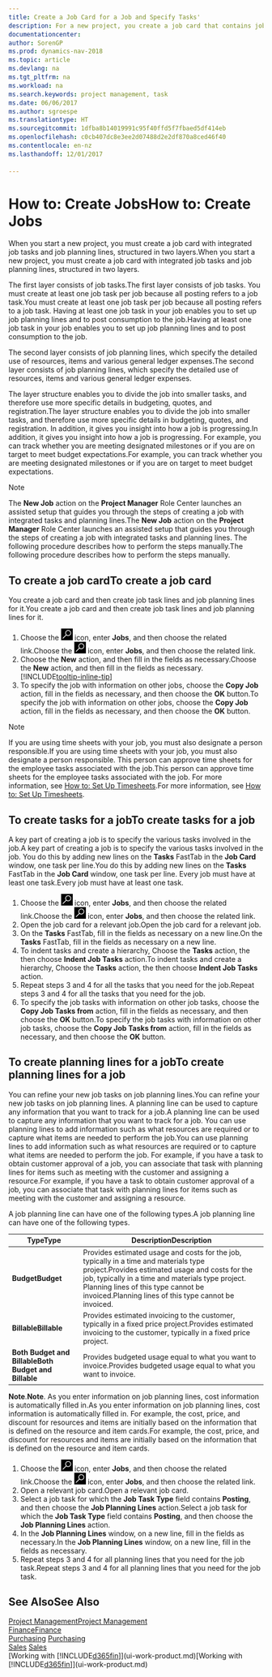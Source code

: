 ```yaml
---
title: Create a Job Card for a Job and Specify Tasks'
description: For a new project, you create a job card that contains job tasks and planning lines, to help you manage progress and budgets.
documentationcenter: 
author: SorenGP
ms.prod: dynamics-nav-2018
ms.topic: article
ms.devlang: na
ms.tgt_pltfrm: na
ms.workload: na
ms.search.keywords: project management, task
ms.date: 06/06/2017
ms.author: sgroespe
ms.translationtype: HT
ms.sourcegitcommit: 1dfba8b14019991c95f40ffd5f7fbaed5df414eb
ms.openlocfilehash: c0cb407dc8e3ee2d07488d2e2df870a8ced46f40
ms.contentlocale: en-nz
ms.lasthandoff: 12/01/2017

---
```

# <a name="how-to-create-jobs"></a><span data-ttu-id="e0e3e-103">How to: Create Jobs</span><span class="sxs-lookup"><span data-stu-id="e0e3e-103">How to: Create Jobs</span></span>
<span data-ttu-id="e0e3e-104">When you start a new project, you must create a job card with integrated job tasks and job planning lines, structured in two layers.</span><span class="sxs-lookup"><span data-stu-id="e0e3e-104">When you start a new project, you must create a job card with integrated job tasks and job planning lines, structured in two layers.</span></span>  

<span data-ttu-id="e0e3e-105">The first layer consists of job tasks.</span><span class="sxs-lookup"><span data-stu-id="e0e3e-105">The first layer consists of job tasks.</span></span> <span data-ttu-id="e0e3e-106">You must create at least one job task per job because all posting refers to a job task.</span><span class="sxs-lookup"><span data-stu-id="e0e3e-106">You must create at least one job task per job because all posting refers to a job task.</span></span> <span data-ttu-id="e0e3e-107">Having at least one job task in your job enables you to set up job planning lines and to post consumption to the job.</span><span class="sxs-lookup"><span data-stu-id="e0e3e-107">Having at least one job task in your job enables you to set up job planning lines and to post consumption to the job.</span></span>

<span data-ttu-id="e0e3e-108">The second layer consists of job planning lines, which specify the detailed use of resources, items and various general ledger expenses.</span><span class="sxs-lookup"><span data-stu-id="e0e3e-108">The second layer consists of job planning lines, which specify the detailed use of resources, items and various general ledger expenses.</span></span>

<span data-ttu-id="e0e3e-109">The layer structure enables you to divide the job into smaller tasks, and therefore use more specific details in budgeting, quotes, and registration.</span><span class="sxs-lookup"><span data-stu-id="e0e3e-109">The layer structure enables you to divide the job into smaller tasks, and therefore use more specific details in budgeting, quotes, and registration.</span></span> <span data-ttu-id="e0e3e-110">In addition, it gives you insight into how a job is progressing.</span><span class="sxs-lookup"><span data-stu-id="e0e3e-110">In addition, it gives you insight into how a job is progressing.</span></span> <span data-ttu-id="e0e3e-111">For example, you can track whether you are meeting designated milestones or if you are on target to meet budget expectations.</span><span class="sxs-lookup"><span data-stu-id="e0e3e-111">For example, you can track whether you are meeting designated milestones or if you are on target to meet budget expectations.</span></span>

> [!NOTE]  
>   <span data-ttu-id="e0e3e-112">The **New Job** action on the **Project Manager** Role Center launches an assisted setup that guides you through the steps of creating a job with integrated tasks and planning lines.</span><span class="sxs-lookup"><span data-stu-id="e0e3e-112">The **New Job** action on the **Project Manager** Role Center launches an assisted setup that guides you through the steps of creating a job with integrated tasks and planning lines.</span></span> <span data-ttu-id="e0e3e-113">The following procedure describes how to perform the steps manually.</span><span class="sxs-lookup"><span data-stu-id="e0e3e-113">The following procedure describes how to perform the steps manually.</span></span>

## <a name="to-create-a-job-card"></a><span data-ttu-id="e0e3e-114">To create a job card</span><span class="sxs-lookup"><span data-stu-id="e0e3e-114">To create a job card</span></span>
<span data-ttu-id="e0e3e-115">You create a job card and then create job task lines and job planning lines for it.</span><span class="sxs-lookup"><span data-stu-id="e0e3e-115">You create a job card and then create job task lines and job planning lines for it.</span></span>

1. <span data-ttu-id="e0e3e-116">Choose the ![Search for Page or Report](media/ui-search/search_small.png "Search for Page or Report icon") icon, enter **Jobs**, and then choose the related link.</span><span class="sxs-lookup"><span data-stu-id="e0e3e-116">Choose the ![Search for Page or Report](media/ui-search/search_small.png "Search for Page or Report icon") icon, enter **Jobs**, and then choose the related link.</span></span>  
2. <span data-ttu-id="e0e3e-117">Choose the **New** action, and then fill in the fields as necessary.</span><span class="sxs-lookup"><span data-stu-id="e0e3e-117">Choose the **New** action, and then fill in the fields as necessary.</span></span> [!INCLUDE[tooltip-inline-tip](includes/tooltip-inline-tip_md.md)]
3. <span data-ttu-id="e0e3e-118">To specify the job with information on other jobs, choose the **Copy Job** action, fill in the fields as necessary, and then choose the **OK** button.</span><span class="sxs-lookup"><span data-stu-id="e0e3e-118">To specify the job with information on other jobs, choose the **Copy Job** action, fill in the fields as necessary, and then choose the **OK** button.</span></span>

> [!NOTE]  
>   <span data-ttu-id="e0e3e-119">If you are using time sheets with your job, you must also designate a person responsible.</span><span class="sxs-lookup"><span data-stu-id="e0e3e-119">If you are using time sheets with your job, you must also designate a person responsible.</span></span> <span data-ttu-id="e0e3e-120">This person can approve time sheets for the employee tasks associated with the job.</span><span class="sxs-lookup"><span data-stu-id="e0e3e-120">This person can approve time sheets for the employee tasks associated with the job.</span></span> <span data-ttu-id="e0e3e-121">For more information, see [How to: Set Up Timesheets](projects-how-setup-time-sheets.md).</span><span class="sxs-lookup"><span data-stu-id="e0e3e-121">For more information, see [How to: Set Up Timesheets](projects-how-setup-time-sheets.md).</span></span>

## <a name="to-create-tasks-for-a-job"></a><span data-ttu-id="e0e3e-122">To create tasks for a job</span><span class="sxs-lookup"><span data-stu-id="e0e3e-122">To create tasks for a job</span></span>
<span data-ttu-id="e0e3e-123">A key part of creating a job is to specify the various tasks involved in the job.</span><span class="sxs-lookup"><span data-stu-id="e0e3e-123">A key part of creating a job is to specify the various tasks involved in the job.</span></span> <span data-ttu-id="e0e3e-124">You do this by adding new lines on the **Tasks** FastTab in the **Job Card** window, one task per line.</span><span class="sxs-lookup"><span data-stu-id="e0e3e-124">You do this by adding new lines on the **Tasks** FastTab in the **Job Card** window, one task per line.</span></span> <span data-ttu-id="e0e3e-125">Every job must have at least one task.</span><span class="sxs-lookup"><span data-stu-id="e0e3e-125">Every job must have at least one task.</span></span>

1. <span data-ttu-id="e0e3e-126">Choose the ![Search for Page or Report](media/ui-search/search_small.png "Search for Page or Report icon") icon, enter **Jobs**, and then choose the related link.</span><span class="sxs-lookup"><span data-stu-id="e0e3e-126">Choose the ![Search for Page or Report](media/ui-search/search_small.png "Search for Page or Report icon") icon, enter **Jobs**, and then choose the related link.</span></span>
2. <span data-ttu-id="e0e3e-127">Open the job card for a relevant job.</span><span class="sxs-lookup"><span data-stu-id="e0e3e-127">Open the job card for a relevant job.</span></span>
3. <span data-ttu-id="e0e3e-128">On the **Tasks** FastTab, fill in the fields as necessary on a new line.</span><span class="sxs-lookup"><span data-stu-id="e0e3e-128">On the **Tasks** FastTab, fill in the fields as necessary on a new line.</span></span>
4. <span data-ttu-id="e0e3e-129">To indent tasks and create a hierarchy, Choose the **Tasks** action, the then choose **Indent Job Tasks** action.</span><span class="sxs-lookup"><span data-stu-id="e0e3e-129">To indent tasks and create a hierarchy, Choose the **Tasks** action, the then choose **Indent Job Tasks** action.</span></span>
5. <span data-ttu-id="e0e3e-130">Repeat steps 3 and 4 for all the tasks that you need for the job.</span><span class="sxs-lookup"><span data-stu-id="e0e3e-130">Repeat steps 3 and 4 for all the tasks that you need for the job.</span></span>
6. <span data-ttu-id="e0e3e-131">To specify the job tasks with information on other job tasks, choose the **Copy Job Tasks from** action, fill in the fields as necessary, and then choose the **OK** button.</span><span class="sxs-lookup"><span data-stu-id="e0e3e-131">To specify the job tasks with information on other job tasks, choose the **Copy Job Tasks from** action, fill in the fields as necessary, and then choose the **OK** button.</span></span>

## <a name="to-create-planning-lines-for-a-job"></a><span data-ttu-id="e0e3e-132">To create planning lines for a job</span><span class="sxs-lookup"><span data-stu-id="e0e3e-132">To create planning lines for a job</span></span>
<span data-ttu-id="e0e3e-133">You can refine your new job tasks on job planning lines.</span><span class="sxs-lookup"><span data-stu-id="e0e3e-133">You can refine your new job tasks on job planning lines.</span></span> <span data-ttu-id="e0e3e-134">A planning line can be used to capture any information that you want to track for a job.</span><span class="sxs-lookup"><span data-stu-id="e0e3e-134">A planning line can be used to capture any information that you want to track for a job.</span></span> <span data-ttu-id="e0e3e-135">You can use planning lines to add information such as what resources are required or to capture what items are needed to perform the job.</span><span class="sxs-lookup"><span data-stu-id="e0e3e-135">You can use planning lines to add information such as what resources are required or to capture what items are needed to perform the job.</span></span> <span data-ttu-id="e0e3e-136">For example, if you have a task to obtain customer approval of a job, you can associate that task with planning lines for items such as meeting with the customer and assigning a resource.</span><span class="sxs-lookup"><span data-stu-id="e0e3e-136">For example, if you have a task to obtain customer approval of a job, you can associate that task with planning lines for items such as meeting with the customer and assigning a resource.</span></span>  

<span data-ttu-id="e0e3e-137">A job planning line can have one of the following types.</span><span class="sxs-lookup"><span data-stu-id="e0e3e-137">A job planning line can have one of the following types.</span></span>  

| <span data-ttu-id="e0e3e-138">Type</span><span class="sxs-lookup"><span data-stu-id="e0e3e-138">Type</span></span> | <span data-ttu-id="e0e3e-139">Description</span><span class="sxs-lookup"><span data-stu-id="e0e3e-139">Description</span></span> |
| --- | --- |
| <span data-ttu-id="e0e3e-140">**Budget**</span><span class="sxs-lookup"><span data-stu-id="e0e3e-140">**Budget**</span></span> |<span data-ttu-id="e0e3e-141">Provides estimated usage and costs for the job, typically in a time and materials type project.</span><span class="sxs-lookup"><span data-stu-id="e0e3e-141">Provides estimated usage and costs for the job, typically in a time and materials type project.</span></span> <span data-ttu-id="e0e3e-142">Planning lines of this type cannot be invoiced.</span><span class="sxs-lookup"><span data-stu-id="e0e3e-142">Planning lines of this type cannot be invoiced.</span></span> |
| <span data-ttu-id="e0e3e-143">**Billable**</span><span class="sxs-lookup"><span data-stu-id="e0e3e-143">**Billable**</span></span> |<span data-ttu-id="e0e3e-144">Provides estimated invoicing to the customer, typically in a fixed price project.</span><span class="sxs-lookup"><span data-stu-id="e0e3e-144">Provides estimated invoicing to the customer, typically in a fixed price project.</span></span> |
| <span data-ttu-id="e0e3e-145">**Both Budget and Billable**</span><span class="sxs-lookup"><span data-stu-id="e0e3e-145">**Both Budget and Billable**</span></span> |<span data-ttu-id="e0e3e-146">Provides budgeted usage equal to what you want to invoice.</span><span class="sxs-lookup"><span data-stu-id="e0e3e-146">Provides budgeted usage equal to what you want to invoice.</span></span> |

<span data-ttu-id="e0e3e-147">**Note**.</span><span class="sxs-lookup"><span data-stu-id="e0e3e-147">**Note**.</span></span> <span data-ttu-id="e0e3e-148">As you enter information on job planning lines, cost information is automatically filled in.</span><span class="sxs-lookup"><span data-stu-id="e0e3e-148">As you enter information on job planning lines, cost information is automatically filled in.</span></span> <span data-ttu-id="e0e3e-149">For example, the cost, price, and discount for resources and items are initially based on the information that is defined on the resource and item cards.</span><span class="sxs-lookup"><span data-stu-id="e0e3e-149">For example, the cost, price, and discount for resources and items are initially based on the information that is defined on the resource and item cards.</span></span>

1. <span data-ttu-id="e0e3e-150">Choose the ![Search for Page or Report](media/ui-search/search_small.png "Search for Page or Report icon") icon, enter **Jobs**, and then choose the related link.</span><span class="sxs-lookup"><span data-stu-id="e0e3e-150">Choose the ![Search for Page or Report](media/ui-search/search_small.png "Search for Page or Report icon") icon, enter **Jobs**, and then choose the related link.</span></span>
2. <span data-ttu-id="e0e3e-151">Open a relevant job card.</span><span class="sxs-lookup"><span data-stu-id="e0e3e-151">Open a relevant job card.</span></span>
3. <span data-ttu-id="e0e3e-152">Select a job task for which the **Job Task Type** field contains **Posting**, and then choose the **Job Planning Lines** action.</span><span class="sxs-lookup"><span data-stu-id="e0e3e-152">Select a job task for which the **Job Task Type** field contains **Posting**, and then choose the **Job Planning Lines** action.</span></span>  
4. <span data-ttu-id="e0e3e-153">In the **Job Planning Lines** window, on a new line, fill in the fields as necessary.</span><span class="sxs-lookup"><span data-stu-id="e0e3e-153">In the **Job Planning Lines** window, on a new line, fill in the fields as necessary.</span></span>
5. <span data-ttu-id="e0e3e-154">Repeat steps 3 and 4 for all planning lines that you need for the job task.</span><span class="sxs-lookup"><span data-stu-id="e0e3e-154">Repeat steps 3 and 4 for all planning lines that you need for the job task.</span></span>

## <a name="see-also"></a><span data-ttu-id="e0e3e-155">See Also</span><span class="sxs-lookup"><span data-stu-id="e0e3e-155">See Also</span></span>
[<span data-ttu-id="e0e3e-156">Project Management</span><span class="sxs-lookup"><span data-stu-id="e0e3e-156">Project Management</span></span>](projects-manage-projects.md)  
[<span data-ttu-id="e0e3e-157">Finance</span><span class="sxs-lookup"><span data-stu-id="e0e3e-157">Finance</span></span>](finance.md)  
<span data-ttu-id="e0e3e-158">[Purchasing](purchasing-manage-purchasing.md)       </span><span class="sxs-lookup"><span data-stu-id="e0e3e-158">[Purchasing](purchasing-manage-purchasing.md)       </span></span>  
<span data-ttu-id="e0e3e-159">[Sales](sales-manage-sales.md)    </span><span class="sxs-lookup"><span data-stu-id="e0e3e-159">[Sales](sales-manage-sales.md)    </span></span>  
<span data-ttu-id="e0e3e-160">[Working with [!INCLUDE[d365fin](includes/d365fin_md.md)]](ui-work-product.md)</span><span class="sxs-lookup"><span data-stu-id="e0e3e-160">[Working with [!INCLUDE[d365fin](includes/d365fin_md.md)]](ui-work-product.md)</span></span>  

